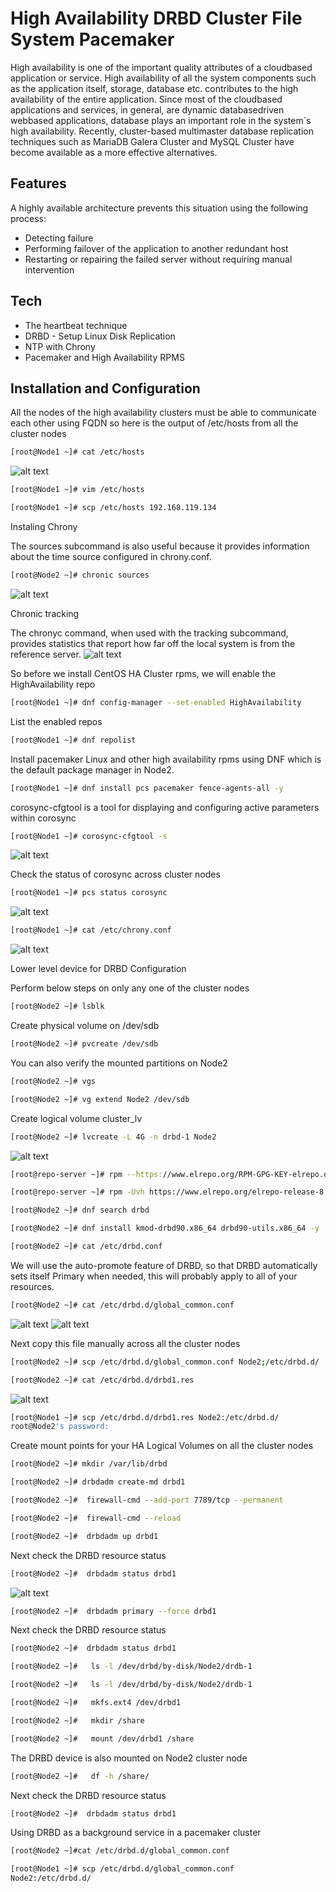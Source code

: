 # High Availability DRBD Cluster File System Pacemaker

High availability is one of the important quality attributes of a cloudbased application or service. High availability of all the system components such as the application itself, storage, database etc. contributes to the high availability of the entire application. Since most of the cloudbased applications and services, in general, are dynamic databasedriven webbased applications, database plays an important role in the system`s high availability. Recently, cluster-based multimaster  database replication techniques such  as MariaDB Galera Cluster and MySQL Cluster have become available as a more effective alternatives.

## Features

A highly available architecture prevents this situation using the following process:
- Detecting failure
- Performing failover of the application to another redundant host
- Restarting or repairing the failed server without requiring manual intervention

## Tech

- The heartbeat technique
- DRBD - Setup Linux Disk Replication 
- NTP with Chrony
- Pacemaker and High Availability RPMS

## Installation and Configuration
All the nodes of the high availability clusters must be able to communicate each other using FQDN so here is the output of /etc/hosts from all the cluster nodes
```sh
[root@Node1 ~]# cat /etc/hosts
```
![alt text](https://i.ibb.co/kmhHgjW/img.jpg)
```sh
[root@Node1 ~]# vim /etc/hosts
```
```sh
[root@Node1 ~]# scp /etc/hosts 192.168.119.134 
```

Instaling Chrony 

The sources subcommand is also useful because it provides information about the time source configured in chrony.conf.
```sh
[root@Node2 ~]# chronic sources
```
![alt text](https://i.ibb.co/g3gv967/eaba65eb-1fa1-4355-bd4c-1d64f1a63f6f.jpg)

Chronic tracking

The chronyc command, when used with the tracking subcommand, provides statistics that report how far off the local system is from the reference server.
![alt text](https://i.ibb.co/6NjctPD/78b5ab2f-7beb-4bc2-aade-19d6f17be8f2.jpg)

So before we install CentOS HA Cluster rpms, we will enable the HighAvailability repo
```sh
[root@Node1 ~]# dnf config-manager --set-enabled HighAvailability
```
List the enabled repos
```sh
[root@Node1 ~]# dnf repolist
```
Install pacemaker Linux and other high availability rpms using DNF which is the default package manager in Node2.
```sh
[root@Node1 ~]# dnf install pcs pacemaker fence-agents-all -y
```
corosync-cfgtool is a tool for displaying and configuring active parameters within corosync
```sh
[root@Node1 ~]# corosync-cfgtool -s
```
![alt text](https://i.ibb.co/Rhn9S3n/06ed17f3-b020-414e-999d-51655842f180.jpg)

Check the status of corosync across cluster nodes
```sh
[root@Node1 ~]# pcs status corosync
```
![alt text](https://i.ibb.co/cCwWcwr/cb8b7832-6284-496f-b2eb-31833944c12f.jpg)
```sh
[root@Node1 ~]# cat /etc/chrony.conf
```
![alt text](https://i.ibb.co/K5Gd956/da191230-40c2-4014-8a8c-049ab2e9e323.jpg)

Lower level device for DRBD Configuration

Perform below steps on only any one of the cluster nodes
```sh
[root@Node2 ~]# lsblk 
```
Create physical volume on /dev/sdb
```sh
[root@Node2 ~]# pvcreate /dev/sdb 
```
You can also verify the mounted partitions on Node2
```sh
[root@Node2 ~]# vgs  
```
```sh
[root@Node2 ~]# vg extend Node2 /dev/sdb 
```
Create logical volume cluster_lv
```sh
[root@Node2 ~]# lvcreate -L 4G -n drbd-1 Node2 
```
![alt text](https://i.ibb.co/NFwfLWs/f299bdc1-6d41-486e-8be1-d17b7a6badb5.jpg)
```sh
[root@repo-server ~]# rpm --https://www.elrepo.org/RPM-GPG-KEY-elrepo.org
```
```sh
[root@repo-server ~]# rpm -Uvh https://www.elrepo.org/elrepo-release-8.el8.elrepo.noarch.rpm
```
```sh
[root@Node2 ~]# dnf search drbd 
```
```sh
[root@Node2 ~]# dnf install kmod-drbd90.x86_64 drbd90-utils.x86_64 -y
```
```sh
[root@Node2 ~]# cat /etc/drbd.conf
```

We will use the auto-promote feature of DRBD, so that DRBD automatically sets itself Primary when needed, this will probably apply to all of your resources. 
```sh
[root@Node2 ~]# cat /etc/drbd.d/global_common.conf
```
![alt text](https://i.ibb.co/1K7cMts/a7a670e0-9442-4eb9-a94a-f269623fa849.jpg)
![alt text](https://i.ibb.co/yFwsPRc/637ee30f-56b3-4244-88ea-991bf0df4633.jpg)

Next copy this file manually across all the cluster nodes
```sh
[root@Node2 ~]# scp /etc/drbd.d/global_common.conf Node2;/etc/drbd.d/
```
```sh
[root@Node2 ~]# cat /etc/drbd.d/drbd1.res
```
![alt text](https://i.ibb.co/WP7WJjR/f80e5ae0-ab9f-4fe4-82d6-3f0a172fe119.jpg)
```sh
[root@Node1 ~]# scp /etc/drbd.d/drbd1.res Node2:/etc/drbd.d/
root@Node2's password:
```

Create mount points for your HA Logical Volumes on all the cluster nodes
```sh
[root@Node2 ~]# mkdir /var/lib/drbd
```
```sh
[root@Node2 ~]# drbdadm create-md drbd1
```
```sh
[root@Node2 ~]#  firewall-cmd --add-port 7789/tcp --permanent
```
```sh
[root@Node2 ~]#  firewall-cmd --reload
```
```sh
[root@Node2 ~]#  drbdadm up drbd1
```
Next check the DRBD resource status
```sh
[root@Node2 ~]#  drbdadm status drbd1
```
![alt text](https://i.ibb.co/zxVjxSW/20952a8b-bfda-48e4-89b0-1fcf290cd3a5.jpg)
```sh
[root@Node2 ~]#  drbdadm primary --force drbd1
```
Next check the DRBD resource status
```sh
[root@Node2 ~]#  drbdadm status drbd1
```
```sh
[root@Node2 ~]#   ls -l /dev/drbd/by-disk/Node2/drdb-1
```
```sh
[root@Node2 ~]#   ls -l /dev/drbd/by-disk/Node2/drdb-1
```
```sh
[root@Node2 ~]#   mkfs.ext4 /dev/drbd1
```
```sh
[root@Node2 ~]#   mkdir /share
```
```sh
[root@Node2 ~]#   mount /dev/drbd1 /share
```
The DRBD device is also mounted on Node2 cluster node
```sh
[root@Node2 ~]#   df -h /share/
```
Next check the DRBD resource status
```sh
[root@Node2 ~]#  drbdadm status drbd1
```
Using DRBD as a background service in a pacemaker cluster
```sh
[root@Node2 ~]#cat /etc/drbd.d/global_common.conf
```
```sh
[root@Node1 ~]# scp /etc/drbd.d/global_common.conf
Node2:/etc/drbd.d/
```
